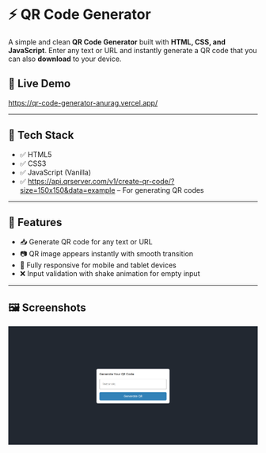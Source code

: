 # ⚡ QR Code Generator

A simple and clean **QR Code Generator** built with **HTML, CSS, and JavaScript**. Enter any text or URL and instantly generate a QR code that you can also **download** to your device.

## 🚀 Live Demo

https://qr-code-generator-anurag.vercel.app/

---

## 🧰 Tech Stack

- ✅ HTML5
- ✅ CSS3
- ✅ JavaScript (Vanilla)
- ✅ https://api.qrserver.com/v1/create-qr-code/?size=150x150&data=example – For generating QR codes

---

## 🎯 Features

- 📥 Generate QR code for any text or URL
- 📷 QR image appears instantly with smooth transition
- 📱 Fully responsive for mobile and tablet devices
- ❌ Input validation with shake animation for empty input

---

## 🖼️ Screenshots

![Preview](Demo.png)
